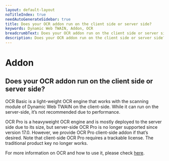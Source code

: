```yaml
---
layout: default-layout
noTitleIndex: true
needAutoGenerateSidebar: true
title: Does your OCR addon run on the client side or server side?
keywords: Dynamic Web TWAIN, Addon, OCR
breadcrumbText: Does your OCR addon run on the client side or server side?
description: Does your OCR addon run on the client side or server side?
---
```


# Addon

## Does your OCR addon run on the client side or server side?

OCR Basic is a light-weight OCR engine that works with the scanning module of Dynamic Web TWAIN on the client-side. While it can run on the server-side, it’s not recommended due to performance.

OCR Pro is a heavyweight OCR engine and is mostly deployed to the server side due to its size, but server-side OCR Pro is no longer supported since version 17.0. However, we provide OCR Pro client-side addon if that’s desired. Note that client-side OCR Pro requires a trackable license. The traditional product key no longer works.

For more information on OCR and how to use it, please check <a href="https://www.dynamsoft.com/web-twain/docs-archive/v17.2.1/indepth/features/OCR.html?ver=17.2.1" target="_blank">here</a>.
